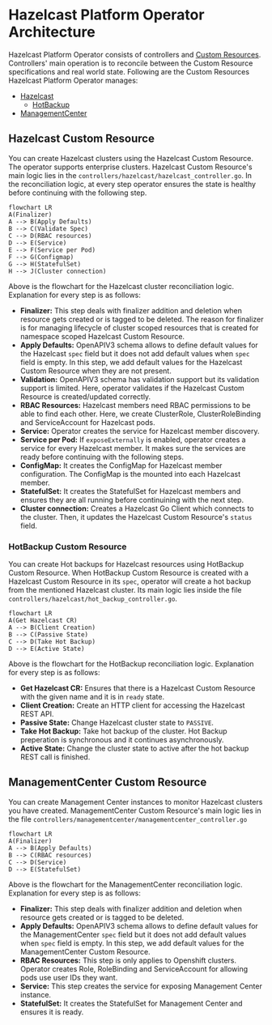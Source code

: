 # Hazelcast Platform Operator Architecture

Hazelcast Platform Operator consists of controllers and [Custom Resources](https://kubernetes.io/docs/concepts/extend-kubernetes/api-extension/custom-resources/). Controllers' main operation is to reconcile between the Custom Resource specifications and real world state. Following are the Custom Resources Hazelcast Platform Operator manages:

- [Hazelcast](#hazelcast-custom-resource)
    - [HotBackup](#hotbackup-custom-resource)
- [ManagementCenter](#managementcenter-custom-resource)

## Hazelcast Custom Resource

You can create Hazelcast clusters using the Hazelcast Custom Resource. The operator supports enterprise clusters. Hazelcast Custom Resource's main logic lies in the `controllers/hazelcast/hazelcast_controller.go`. In the reconciliation logic, at every step operator ensures the state is healthy before continuing with the following step. 

```mermaid
flowchart LR
A(Finalizer)
A --> B(Apply Defaults)
B --> C(Validate Spec)
C --> D(RBAC resources)
D --> E(Service)
E --> F(Service per Pod)
F --> G(Configmap)
G --> H(StatefulSet)
H --> J(Cluster connection)
```
Above is the flowchart for the Hazelcast cluster reconciliation logic. Explanation for every step is as follows:

- **Finalizer:** This step deals with finalizer addition and deletion when resource gets created or is tagged to be deleted. The reason for finalizer is for managing lifecycle of cluster scoped resources that is created for namespace scoped Hazelcast Custom Resource.
- **Apply Defaults:** OpenAPIV3 schema allows to define default values for the Hazelcast `spec` field but it does not add default values when `spec` field is empty. In this step, we add default values for the Hazelcast Custom Resource when they are not present.
- **Validation:** OpenAPIV3 schema has validation support but its validation support is limited. Here, operator validates if the Hazelcast Custom Resource is created/updated correctly.
- **RBAC Resources:** Hazelcast members need RBAC permissions to be able to find each other. Here, we create ClusterRole, ClusterRoleBinding and ServiceAccount for Hazelcast pods.
- **Service:** Operator creates the service for Hazelcast member discovery.
- **Service per Pod:** If `exposeExternally` is enabled, operator creates a service for every Hazelcast member. It makes sure the services are ready before continuing with the following steps.
- **ConfigMap:** It creates the ConfigMap for Hazelcast member configuration. The ConfigMap is the mounted into each Hazelcast member.
- **StatefulSet:** It creates the StatefulSet for Hazelcast members and ensures they are all running before continuining with the next step.
- **Cluster connection:** Creates a Hazelcast Go Client which connects to the cluster. Then, it updates the Hazelcast Custom Resource's `status` field.


### HotBackup Custom Resource

You can create Hot backups for Hazelcast resources using HotBackup Custom Resource. When HotBackup Custom Resource is created with a Hazelcast Custom Resource in its `spec`, operator will create a hot backup from the mentioned Hazelcast cluster. Its main logic lies inside the file `controllers/hazelcast/hot_backup_controller.go`.

```mermaid
flowchart LR
A(Get Hazelcast CR)
A --> B(Client Creation)
B --> C(Passive State)
C --> D(Take Hot Backup)
D --> E(Active State)
```

Above is the flowchart for the HotBackup reconciliation logic. Explanation for every step is as follows:

- **Get Hazelcast CR:** Ensures that there is a Hazelcast Custom Resource with the given name and it is in `ready` state.
- **Client Creation:** Create an HTTP client for accessing the Hazelcast REST API.
- **Passive State:** Change Hazelcast cluster state to `PASSIVE`.
- **Take Hot Backup:** Take hot backup of the cluster. Hot Backup preperation is synchronous and it continues asynchronously. 
- **Active State:** Change the cluster state to active after the hot backup REST call is finished.

## ManagementCenter Custom Resource

You can create Management Center instances to monitor Hazelcast clusters you have created. ManagementCenter Custom Resource's main logic lies in the file `controllers/managementcenter/managementcenter_controller.go`

```mermaid
flowchart LR
A(Finalizer)
A --> B(Apply Defaults)
B --> C(RBAC resources)
C --> D(Service)
D --> E(StatefulSet)
```
Above is the flowchart for the ManagementCenter reconciliation logic. Explanation for every step is as follows:

- **Finalizer:** This step deals with finalizer addition and deletion when resource gets created or is tagged to be deleted. 
- **Apply Defaults:** OpenAPIV3 schema allows to define default values for the ManagementCenter `spec` field but it does not add default values when `spec` field is empty. In this step, we add default values for the ManagementCenter Custom Resource.
- **RBAC Resources:** This step is only applies to Openshift clusters. Operator creates Role, RoleBinding and ServiceAccount for allowing pods use user IDs they want.
- **Service:** This step creates the service for exposing Management Center instance.
- **StatefulSet:** It creates the StatefulSet for Management Center and ensures it is ready.
